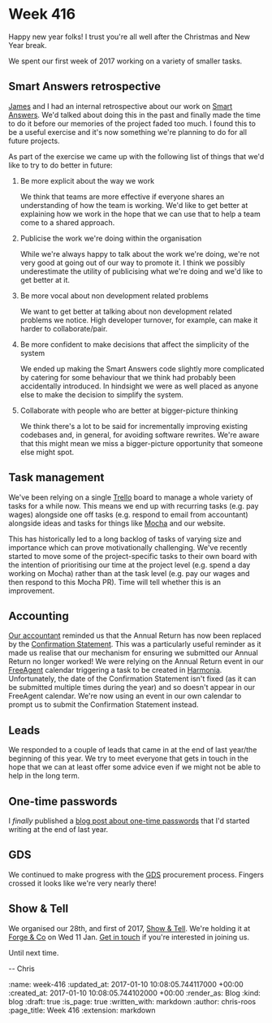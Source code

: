 Week 416
========

Happy new year folks! I trust you're all well after the Christmas and New Year break.

We spent our first week of 2017 working on a variety of smaller tasks.

## Smart Answers retrospective

[James][james-mead] and I had an internal retrospective about our work on [Smart Answers][smart-answers]. We'd talked about doing this in the past and finally made the time to do it before our memories of the project faded too much. I found this to be a useful exercise and it's now something we're planning to do for all future projects.

As part of the exercise we came up with the following list of things that we'd like to try to do better in future:

1. Be more explicit about the way we work

    We think that teams are more effective if everyone shares an understanding of how the team is working. We'd like to get better at explaining how we work in the hope that we can use that to help a team come to a shared approach.

2. Publicise the work we're doing within the organisation

    While we're always happy to talk about the work we're doing, we're not very good at going out of our way to promote it. I think we possibly underestimate the utility of publicising what we're doing and we'd like to get better at it.

3. Be more vocal about non development related problems

    We want to get better at talking about non development related problems we notice. High developer turnover, for example, can make it harder to collaborate/pair.

4. Be more confident to make decisions that affect the simplicity of the system

    We ended up making the Smart Answers code slightly more complicated by catering for some behaviour that we think had probably been accidentally introduced. In hindsight we were as well placed as anyone else to make the decision to simplify the system.

5. Collaborate with people who are better at bigger-picture thinking

    We think there's a lot to be said for incrementally improving existing codebases and, in general, for avoiding software rewrites. We're aware that this might mean we miss a bigger-picture opportunity that someone else might spot.

## Task management

We've been relying on a single [Trello][trello] board to manage a whole variety of tasks for a while now. This means we end up with recurring tasks (e.g. pay wages) alongside one off tasks (e.g. respond to email from accountant) alongside ideas and tasks for things like [Mocha][mocha] and our website.

This has historically led to a long backlog of tasks of varying size and importance which can prove motivationally challenging. We've recently started to move some of the project-specific tasks to their own board with the intention of prioritising our time at the project level (e.g. spend a day working on Mocha) rather than at the task level (e.g. pay our wages and then respond to this Mocha PR). Time will tell whether this is an improvement.

## Accounting

[Our accountant][proactive-accountant] reminded us that the Annual Return has now been replaced by the [Confirmation Statement][confirmation-statement]. This was a particularly useful reminder as it made us realise that our mechanism for ensuring we submitted our Annual Return no longer worked! We were relying on the Annual Return event in our [FreeAgent][freeagent] calendar triggering a task to be created in [Harmonia][harmonia]. Unfortunately, the date of the Confirmation Statement isn't fixed (as it can be submitted multiple times during the year) and so doesn't appear in our FreeAgent calendar. We're now using an event in our own calendar to prompt us to submit the Confirmation Statement instead.

## Leads

We responded to a couple of leads that came in at the end of last year/the beginning of this year. We try to meet everyone that gets in touch in the hope that we can at least offer some advice even if we might not be able to help in the long term.

## One-time passwords

I _finally_ published a [blog post about one-time passwords][otp-blog-post] that I'd started writing at the end of last year.

## GDS

We continued to make progress with the [GDS][gds] procurement process. Fingers crossed it looks like we're very nearly there!

## Show & Tell

We organised our 28th, and first of 2017, [Show & Tell][show-and-tell-events]. We're holding it at [Forge & Co][forge-and-co] on Wed 11 Jan. [Get in touch][contact] if you're interested in joining us.

Until next time.

-- Chris

[confirmation-statement]: https://www.gov.uk/government/publications/confirmation-statement/confirmation-statement
[contact]: /contact
[forge-and-co]: http://forgeandco.co.uk/
[freeagent]: https://www.freeagent.com/
[gds]: https://gds.blog.gov.uk/
[harmonia]: https://harmonia.io/
[james-mead]: /james-mead
[mocha]: https://github.com/freerange/mocha
[otp-blog-post]: /understanding-one-time-passwords
[proactive-accountant]: http://proactive.uk.net/
[show-and-tell-events]: /show-and-tell-events
[smart-answers]: https://github.com/alphagov/smart-answers
[trello]: https://trello.com/

:name: week-416
:updated_at: 2017-01-10 10:08:05.744117000 +00:00
:created_at: 2017-01-10 10:08:05.744102000 +00:00
:render_as: Blog
:kind: blog
:draft: true
:is_page: true
:written_with: markdown
:author: chris-roos
:page_title: Week 416
:extension: markdown
